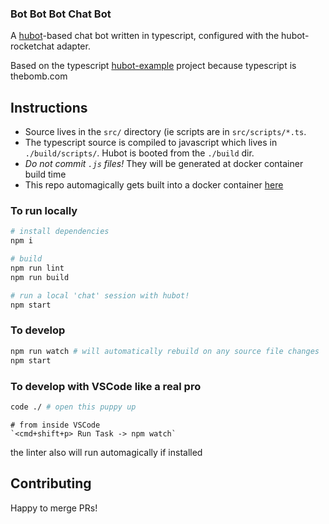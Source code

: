 ### Bot Bot Bot Chat Bot

A [hubot](https://hubot.github.com/)-based chat bot written in typescript, configured with the hubot-rocketchat adapter.

Based on the typescript [hubot-example](https://github.com/AcklenAvenue/hubot-example) project because typescript is thebomb.com

## Instructions

- Source lives in the `src/` directory (ie scripts are in `src/scripts/*.ts`.
- The typescript source is compiled to javascript which lives in `./build/scripts/`. Hubot is booted from the `./build` dir.
- *Do not commit `.js` files!* They will be generated at docker container build time
- This repo automagically gets built into a docker container [here](https://hub.docker.com/r/viosi/bbot)

### To run locally

```bash
# install dependencies
npm i

# build
npm run lint
npm run build

# run a local 'chat' session with hubot!
npm start
```

### To develop
```bash
npm run watch # will automatically rebuild on any source file changes
npm start
```

### To develop with VSCode like a real pro
```bash
code ./ # open this puppy up
```

```
# from inside VSCode
`<cmd+shift+p> Run Task -> npm watch`
```
the linter also will run automagically if installed

## Contributing

Happy to merge PRs!
